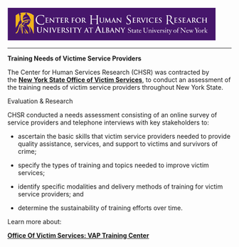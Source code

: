 ![CHSR Logo](chsr-project-logo.png)

<hr />

**Training Needs of Victime Service Providers**

The Center for Human Services Research (CHSR) was contracted by
the [**New York State Office of Victim Services**](https://ovs.ny.gov/),
to conduct an assessment of the training needs of victim service
providers throughout New York State.

Evaluation & Research

CHSR conducted a needs assessment consisting of an online survey of
service providers and telephone interviews with key stakeholders to:

-   ascertain the basic skills that victim service providers needed to
    provide quality assistance, services, and support to victims and
    survivors of crime;

-   specify the types of training and topics needed to improve victim
    services;

-   identify specific modalities and delivery methods of training for
    victim service providers; and

-   determine the sustainability of training efforts over time.

Learn more about:

[**Office Of Victim Services: VAP Training
Center**](https://ovs.ny.gov/vap-training-center)
